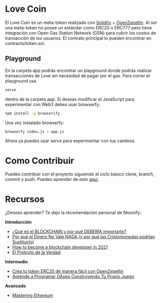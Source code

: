 # Love Coin
El Love Coin es un meta-token realizado con [Solidity](https://docs.soliditylang.org/en/v0.8.4/) + [OpenZepellin](https://openzeppelin.com/). Al ser una meta-token no posee un estándar como ERC20 o ERC777 pero tiene integración con Open Gas Station Network (GSN) para cubrir los costos de transacción de los usuarios. El contrato principal lo pueden encontrar en contracts/token.sol.

## Playground
En la carpeta app podrás encontrar un playground donde podrás realizar transacciones de Love sin necesidad de pagar por el gas. Para correr el playground usa 
```bash
serve
```
dentro de la carpeta app. Si deseas modificar el JavaScript para experimentar con Web3 debes usar browserfy: 
```bash 
npm install -g browserify
```
Una vez instalado browserfy:
```bash
browserfy index.js > app.js
```
Ahora ya puedes usar serve para experimentar con tus cambios.

# Como Contribuir
Puedes contribuir con el proyecto siguiendo el ciclo básico clone, branch, commit y push. Puedes aprender de esto [aquí](https://github.com/firstcontributions/first-contributions/blob/master/translations/README.mx.md). 

# Recursos 
¿Deseas aprender? Te dejo la recomendación personal de Moonify: 

**Introducción**
 - [¿Qué es el BLOCKCHAIN y por qué DEBERÍA importarte?](https://www.youtube.com/watch?v=V9Kr2SujqHw)
 - [Por qué el Dinero No Vale NADA (y por qué las Criptomonedas podrían Sustituirlo)](https://www.youtube.com/watch?v=pqEidVW9da0)
- [How to become a blockchain developer in 2021](https://www.youtube.com/watch?v=OwSl2xwl2-w)
- [El Protcolo de la Verdad](https://drive.google.com/file/d/1FirtbhyoRHjWyo0gqc_Lk7guht2DoRn1/view?usp=sharing)

**Intermedio**

 - [Crea tu token ERC20 de manera fácil con OpenZepellin](https://www.youtube.com/watch?v=gk_EXjq6kxY)
 - [Aprende a Programar DApps Construyendo Tu Propio Juego](https://cryptozombies.io/es/)

**Avanzado**

 - [Mastering Ethereum](https://github.com/ethereumbook/ethereumbook)
